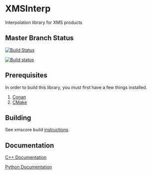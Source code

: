 XMSInterp
========
Interpolation library for XMS products

Master Branch Status
--------------------

[![Build Status](https://travis-ci.org/Aquaveo/xmsinterp.svg?branch=master)](https://travis-ci.org/Aquaveo/xmsinterp)

[![Build status](https://ci.appveyor.com/api/projects/status/tkgmhrs31cc4l3ph?svg=true)](https://ci.appveyor.com/project/Aquaveo/xmsinterp)

Prerequisites
--------------
In order to build this library, you must first have a few things installed.
1. [Conan](https://conan.io)
2. [CMake](https://cmake.org)

Building
--------
See xmscore build [instructions](https://github.com/Aquaveo/xmscore/wiki/Building-Libraries).

Documentation
-------------

[C++ Documentation](https://aquaveo.github.io/xmsinterp/)

[Python Documentation](https://aquaveo.github.io/xmsinterp/pydocs)
